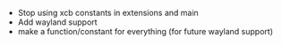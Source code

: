  - Stop using xcb constants in extensions and main
 - Add wayland support
 - make a function/constant for everything (for future wayland support)